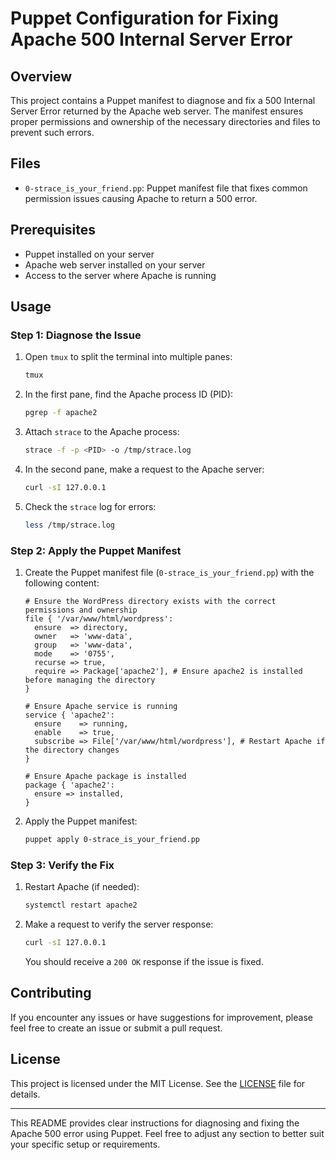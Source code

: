 # Puppet Configuration for Fixing Apache 500 Internal Server Error

## Overview

This project contains a Puppet manifest to diagnose and fix a 500 Internal Server Error returned by the Apache web server. The manifest ensures proper permissions and ownership of the necessary directories and files to prevent such errors.

## Files

- `0-strace_is_your_friend.pp`: Puppet manifest file that fixes common permission issues causing Apache to return a 500 error.

## Prerequisites

- Puppet installed on your server
- Apache web server installed on your server
- Access to the server where Apache is running

## Usage

### Step 1: Diagnose the Issue

1. Open `tmux` to split the terminal into multiple panes:

   ```bash
   tmux
   ```

2. In the first pane, find the Apache process ID (PID):

   ```bash
   pgrep -f apache2
   ```

3. Attach `strace` to the Apache process:

   ```bash
   strace -f -p <PID> -o /tmp/strace.log
   ```

4. In the second pane, make a request to the Apache server:

   ```bash
   curl -sI 127.0.0.1
   ```

5. Check the `strace` log for errors:

   ```bash
   less /tmp/strace.log
   ```

### Step 2: Apply the Puppet Manifest

1. Create the Puppet manifest file (`0-strace_is_your_friend.pp`) with the following content:

   ```puppet
   # Ensure the WordPress directory exists with the correct permissions and ownership
   file { '/var/www/html/wordpress':
     ensure  => directory,
     owner   => 'www-data',
     group   => 'www-data',
     mode    => '0755',
     recurse => true,
     require => Package['apache2'], # Ensure apache2 is installed before managing the directory
   }

   # Ensure Apache service is running
   service { 'apache2':
     ensure    => running,
     enable    => true,
     subscribe => File['/var/www/html/wordpress'], # Restart Apache if the directory changes
   }

   # Ensure Apache package is installed
   package { 'apache2':
     ensure => installed,
   }
   ```

2. Apply the Puppet manifest:

   ```bash
   puppet apply 0-strace_is_your_friend.pp
   ```

### Step 3: Verify the Fix

1. Restart Apache (if needed):

   ```bash
   systemctl restart apache2
   ```

2. Make a request to verify the server response:

   ```bash
   curl -sI 127.0.0.1
   ```

   You should receive a `200 OK` response if the issue is fixed.

## Contributing

If you encounter any issues or have suggestions for improvement, please feel free to create an issue or submit a pull request.

## License

This project is licensed under the MIT License. See the [LICENSE](LICENSE) file for details.

---

This README provides clear instructions for diagnosing and fixing the Apache 500 error using Puppet. Feel free to adjust any section to better suit your specific setup or requirements.
